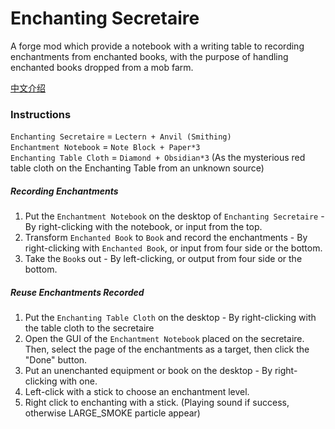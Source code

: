 # Enchanting Secretaire
A forge mod which provide a notebook with a writing table to recording enchantments from enchanted books, with the purpose of handling enchanted books dropped from a mob farm.

[中文介绍](README_CN.md)

### Instructions
`Enchanting Secretaire` = `Lectern + Anvil (Smithing)`  
`Enchantment Notebook` = `Note Block + Paper*3`  
`Enchanting Table Cloth` = `Diamond + Obsidian*3` (As the mysterious red table cloth on the Enchanting Table from an unknown source)  

##### Recording Enchantments
1. Put the `Enchantment Notebook` on the desktop of `Enchanting Secretaire` - By right-clicking with the notebook, or input from the top.
2. Transform `Enchanted Book` to `Book` and record the enchantments - By right-clicking with `Enchanted Book`, or input from four side or the bottom.
3. Take the `Book`s out - By left-clicking, or output from four side or the bottom.

##### Reuse Enchantments Recorded
1. Put the `Enchanting Table Cloth` on the desktop - By right-clicking with the table cloth to the secretaire
2. Open the GUI of the `Enchantment Notebook` placed on the secretaire. Then, select the page of the enchantments as a target, then click the "Done" button.
3. Put an unenchanted equipment or book on the desktop - By right-clicking with one.
4. Left-click with a stick to choose an enchantment level.
5. Right click to enchanting with a stick. (Playing sound if success, otherwise LARGE_SMOKE particle appear)